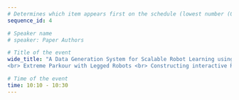 ```yaml
---
# Determines which item appears first on the schedule (lowest number (0) appears first)
sequence_id: 4

# Speaker name
# speaker: Paper Authors

# Title of the event
wide_title: "A Data Generation System for Scalable Robot Learning using Human Demonstrations
<br> Extreme Parkour with Legged Robots <br> Constructing interactive Realistic Scenes from Real Images via Simulation and Generative Modeling <br> Low-Cost Exoskeletons for Learning Whole-Arm Manipulation in the Wild"

# Time of the event
time: 10:10 - 10:30
---
```


